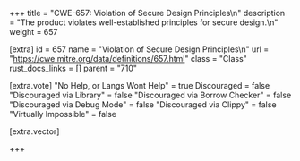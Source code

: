 +++
title = "CWE-657: Violation of Secure Design Principles\n"
description = "The product violates well-established principles for secure design.\n"
weight = 657

[extra]
id = 657
name = "Violation of Secure Design Principles\n"
url = "https://cwe.mitre.org/data/definitions/657.html"
class = "Class"
rust_docs_links = []
parent = "710"

[extra.vote]
"No Help, or Langs Wont Help" = true
Discouraged = false
"Discouraged via Library" = false
"Discouraged via Borrow Checker" = false
"Discouraged via Debug Mode" = false
"Discouraged via Clippy" = false
"Virtually Impossible" = false

[extra.vector]

+++